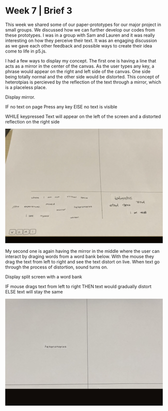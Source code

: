 # Week 7 | Brief 3
This week we shared some of our paper-prototypes for our major project in small groups. We discussed how we can further develop our codes from these prototypes. I was in a group with Sam and Lauren and it was really interesting on how they perceive their text. It was an engaging discussion as we gave each other feedback and possible ways to create their idea come to life in p5.js.

I had a few ways to display my concept. The first one is having a line that acts as a mirror in the center of the canvas. As the user types any key, a phrase would appear on the right and left side of the canvas. One side being totally normal and the other side would be distorted. This concept of heterotpias is percieved by the reflection of the text through a mirror, which is a placeless place.

Display mirror.

IF no text on page
Press any key
ElSE no text is visible

WHILE keypressed
Text will appear on the left of the screen and a distorted reflection on the right side

<img src ="prototype 1.gif">

My second one is again having the mirror in the middle where the user can interact by draging words from a word bank below. With the mouse they drag the text from left to right and see the text distort on live. When text go through the process of distortion, sound turns on.

Display split screen with a word bank

IF mouse drags text from left to right
THEN text would gradually distort
ELSE text will stay the same

<img src ="prototype 2.gif">



